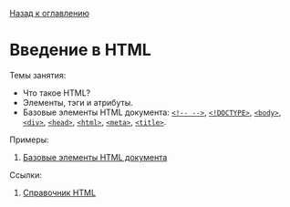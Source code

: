 [Назад к оглавлению](https://github.com/Vladislav-Lyuminarskiy/Web-course)

# Введение в HTML

Темы занятия:
- Что такое HTML?
- Элементы, тэги и атрибуты.
- Базовые элементы HTML документа: [`<!-- -->`](http://htmlbook.ru/html/!--), [`<!DOCTYPE>`](http://htmlbook.ru/html/!doctype), [`<body>`](http://htmlbook.ru/html/body), [`<div>`](http://htmlbook.ru/html/div), [`<head>`](http://htmlbook.ru/html/head), [`<html>`](http://htmlbook.ru/html/html), [`<meta>`](http://htmlbook.ru/html/meta), [`<title>`](http://htmlbook.ru/html/title).

Примеры:
1. [Базовые элементы HTML документа](https://github.com/Vladislav-Lyuminarskiy/Web-course/tree/master/01-HTML-1/introduction)

Ссылки:
1. [Справочник HTML](https://webref.ru/html)